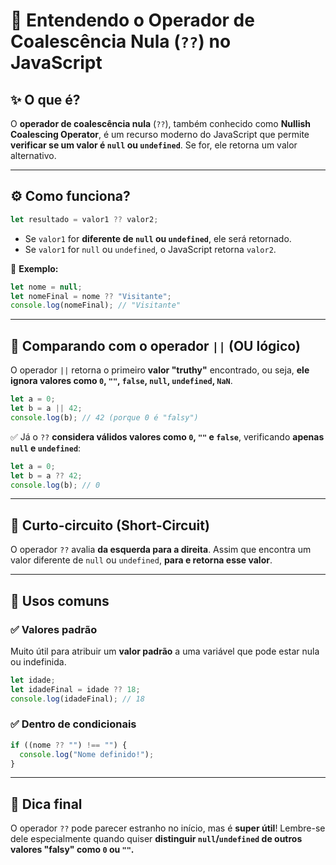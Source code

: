 # 🧠 Entendendo o Operador de Coalescência Nula (`??`) no JavaScript

## ✨ O que é?

O **operador de coalescência nula** (`??`), também conhecido como **Nullish Coalescing Operator**, é um recurso moderno do JavaScript que permite **verificar se um valor é `null` ou `undefined`**. Se for, ele retorna um valor alternativo.

---

## ⚙️ Como funciona?

```js
let resultado = valor1 ?? valor2;
```

- Se `valor1` for **diferente de `null` ou `undefined`**, ele será retornado.
- Se `valor1` for `null` ou `undefined`, o JavaScript retorna `valor2`.

🔎 **Exemplo:**
```js
let nome = null;
let nomeFinal = nome ?? "Visitante";
console.log(nomeFinal); // "Visitante"
```

---

## 🔄 Comparando com o operador `||` (OU lógico)

O operador `||` retorna o primeiro **valor "truthy"** encontrado, ou seja, **ele ignora valores como `0`, `""`, `false`, `null`, `undefined`, `NaN`**.

```js
let a = 0;
let b = a || 42;
console.log(b); // 42 (porque 0 é "falsy")
```

✅ Já o `??` **considera válidos valores como `0`, `""` e `false`**, verificando **apenas `null` e `undefined`**:

```js
let a = 0;
let b = a ?? 42;
console.log(b); // 0
```

---

## 🧪 Curto-circuito (Short-Circuit)

O operador `??` avalia **da esquerda para a direita**. Assim que encontra um valor diferente de `null` ou `undefined`, **para e retorna esse valor**.

---

## 🧰 Usos comuns

### ✅ Valores padrão
Muito útil para atribuir um **valor padrão** a uma variável que pode estar nula ou indefinida.

```js
let idade;
let idadeFinal = idade ?? 18;
console.log(idadeFinal); // 18
```

### ✅ Dentro de condicionais
```js
if ((nome ?? "") !== "") {
  console.log("Nome definido!");
}
```

---

## 🧠 Dica final

O operador `??` pode parecer estranho no início, mas é **super útil**! Lembre-se dele especialmente quando quiser **distinguir `null`/`undefined` de outros valores "falsy" como `0` ou `""`.**
